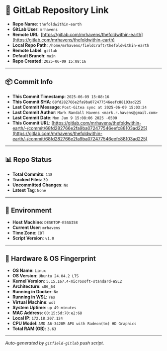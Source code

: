 # 🔗 GitLab Repository Link

- **Repo Name**: `thefoldwithin-earth`
- **GitLab User**: `mrhavens`
- **Remote URL**: [https://gitlab.com/mrhavens/thefoldwithin-earth](https://gitlab.com/mrhavens/thefoldwithin-earth)
- **Local Repo Path**: `/home/mrhavens/fieldcraft/thefoldwithin-earth`
- **Remote Label**: `gitlab`
- **Default Branch**: `main`
- **Repo Created**: `2025-06-09 15:08:16`

---

## 📦 Commit Info

- **This Commit Timestamp**: `2025-06-09 15:08:16`
- **This Commit SHA**: `68fd282766e2fa9ba072477546eefc88103ad225`
- **Last Commit Message**: `Post-Gitea sync at 2025-06-09 15:03:24`
- **Last Commit Author**: `Mark Randall Havens <mark.r.havens@gmail.com>`
- **Last Commit Date**: `Mon Jun 9 15:08:06 2025 -0500`
- **This Commit URL**: [https://gitlab.com/mrhavens/thefoldwithin-earth/-/commit/68fd282766e2fa9ba072477546eefc88103ad225](https://gitlab.com/mrhavens/thefoldwithin-earth/-/commit/68fd282766e2fa9ba072477546eefc88103ad225)

---

## 📊 Repo Status

- **Total Commits**: `118`
- **Tracked Files**: `39`
- **Uncommitted Changes**: `No`
- **Latest Tag**: `None`

---

## 🧽 Environment

- **Host Machine**: `DESKTOP-E5SGI58`
- **Current User**: `mrhavens`
- **Time Zone**: `CDT`
- **Script Version**: `v1.0`

---

## 🧬 Hardware & OS Fingerprint

- **OS Name**: `Linux`
- **OS Version**: `Ubuntu 24.04.2 LTS`
- **Kernel Version**: `5.15.167.4-microsoft-standard-WSL2`
- **Architecture**: `x86_64`
- **Running in Docker**: `No`
- **Running in WSL**: `Yes`
- **Virtual Machine**: `wsl`
- **System Uptime**: `up 49 minutes`
- **MAC Address**: `00:15:5d:70:e2:68`
- **Local IP**: `172.18.207.124`
- **CPU Model**: `AMD A6-3420M APU with Radeon(tm) HD Graphics`
- **Total RAM (GB)**: `3.63`

---

_Auto-generated by `gitfield-gitlab` push script._
